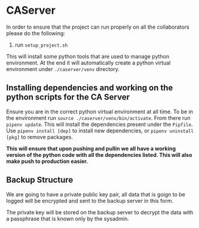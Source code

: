 # CAServer
In order to ensure that the project can run properly on all the collaborators please do
the following:
1. run `setup_project.sh`

This will install some python tools that are used to manage python environment.
At the end it will automatically create a python virtual environment under `./caserver/venv`
directory.

## Installing dependencies and working on the python scripts for the CA Server
Ensure you are in the correct python virtual environment at all time. To be in
the environment run `source ./caserver/venv/bin/activate`. From there run 
`pipenv update`. This will install the dependencies present under the `Pipfile`.
Use `pipenv install [dep]` to install new dependencies, or `pipenv uninstall [pkg]`
to remove packages.

**This will ensure that upon pushing and pullin we all have a working version of the 
python code with all the dependencies listed. This will also make push to production easier.**

## Backup Structure
We are going to have a private public key pair, all data that is goign to be logged
will be encrypted and sent to the backup server in this form.

The private key will be stored on the backup server to decrypt the data with a passphrase
that is known only by the sysadmin.